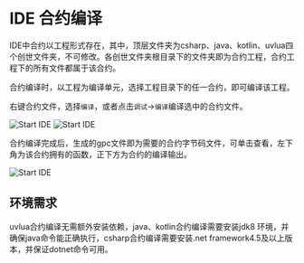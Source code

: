 # IDE 合约编译

IDE中合约以工程形式存在，其中，顶层文件夹为csharp、java、kotlin、uvlua四个创世文件夹，不可修改。各创世文件夹根目录下的文件夹即为合约工程，合约工程下的所有文件都属于该合约。

合约编译时，以工程为编译单元，选择工程目录下的任一合约，即可编译该工程。

右键合约文件，选择`编译`，或者点击`调试`->`编译`编译选中的合约文件。

![Start IDE](/img/research/contract_compile_in.png)
![Start IDE](/img/research/contract_compile_in1.png)

合约编译完成后，生成的gpc文件即为需要的合约字节码文件，可单击查看，左下角为该合约拥有的函数，正下方为合约的编译输出。

![Start IDE](/img/research/contract_compile_res.png)

## 环境需求

uvlua合约编译无需额外安装依赖，java、kotlin合约编译需要安装jdk8 环境，并确保java命令能正确执行，csharp合约编译需要安装.net framework4.5及以上版本，并保证dotnet命令可用。